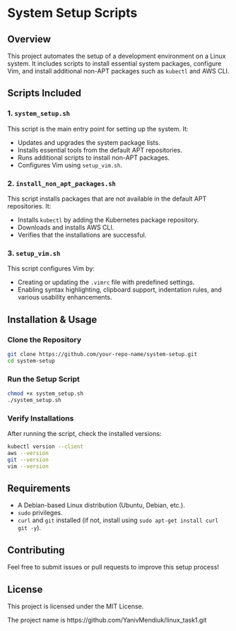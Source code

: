 # System Setup Scripts

## Overview

This project automates the setup of a development environment on a Linux system. It includes scripts to install essential system packages, configure Vim, and install additional non-APT packages such as `kubectl` and AWS CLI.

## Scripts Included

### 1. `system_setup.sh`

This script is the main entry point for setting up the system. It:

- Updates and upgrades the system package lists.
- Installs essential tools from the default APT repositories.
- Runs additional scripts to install non-APT packages.
- Configures Vim using `setup_vim.sh`.

### 2. `install_non_apt_packages.sh`

This script installs packages that are not available in the default APT repositories. It:

- Installs `kubectl` by adding the Kubernetes package repository.
- Downloads and installs AWS CLI.
- Verifies that the installations are successful.

### 3. `setup_vim.sh`

This script configures Vim by:

- Creating or updating the `.vimrc` file with predefined settings.
- Enabling syntax highlighting, clipboard support, indentation rules, and various usability enhancements.

## Installation & Usage

### Clone the Repository

```bash
git clone https://github.com/your-repo-name/system-setup.git
cd system-setup
```

### Run the Setup Script

```bash
chmod +x system_setup.sh
./system_setup.sh
```

### Verify Installations

After running the script, check the installed versions:

```bash
kubectl version --client
aws --version
git --version
vim --version
```

## Requirements

- A Debian-based Linux distribution (Ubuntu, Debian, etc.).
- `sudo` privileges.
- `curl` and `git` installed (if not, install using `sudo apt-get install curl git -y`).

## Contributing

Feel free to submit issues or pull requests to improve this setup process!

## License

This project is licensed under the MIT License.

The project name is https\://github.com/YanivMendiuk/linux\_task1.git

